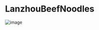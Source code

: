 # LanzhouBeefNoodles

![image](https://user-images.githubusercontent.com/44761289/167247109-ad995960-6bc1-493e-aa2d-28d657133d07.png)
